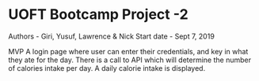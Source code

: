 # UOFT Bootcamp Project -2
Authors - Giri, Yusuf, Lawrence & Nick
Start date - Sept 7, 2019

MVP
A login page where user can enter their credentials, and key in what they ate for the day. There is a call to API which will
determine the number of calories intake per day. A daily calorie intake is displayed.
 
